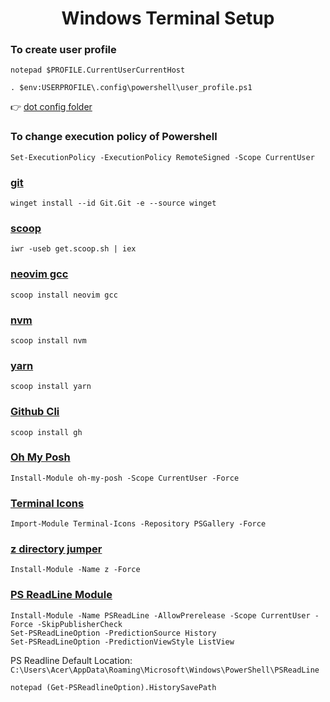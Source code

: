 <h1 align="center">Windows Terminal Setup</h1>

### To create user profile
```pwsh
notepad $PROFILE.CurrentUserCurrentHost
```
```
. $env:USERPROFILE\.config\powershell\user_profile.ps1
```

👉 [dot config folder](https://github.com/jay-neo/.config)

### To change execution policy of Powershell
```pwsh
Set-ExecutionPolicy -ExecutionPolicy RemoteSigned -Scope CurrentUser
```

### [git](https://git-scm.com/download/win)
```pwsh
winget install --id Git.Git -e --source winget
```


### [scoop](https://scoop.sh/)
```pwsh
iwr -useb get.scoop.sh | iex
```


### [neovim gcc](hhttps://github.com/neovim/neovim)
```pwsh
scoop install neovim gcc
```

### [nvm](https://github.com/nvm-sh/nvm)
```pwsh
scoop install nvm
```

### [yarn](https://yarnpkg.com/)
```pwsh
scoop install yarn
```


### [Github Cli](https://cli.github.com/)
```pwsh
scoop install gh
```


### [Oh My Posh](https://ohmyposh.dev/docs/installation/windows)
```pwsh
Install-Module oh-my-posh -Scope CurrentUser -Force
```


### [Terminal Icons](https://github.com/devblackops/Terminal-Icons)
```pwsh
Import-Module Terminal-Icons -Repository PSGallery -Force
```


### [z directory jumper](https://github.com/rupa/z)
```pwsh
Install-Module -Name z -Force
```


### [PS ReadLine Module](https://github.com/PowerShell/PSReadLine)
```pwsh
Install-Module -Name PSReadLine -AllowPrerelease -Scope CurrentUser -Force -SkipPublisherCheck
Set-PSReadLineOption -PredictionSource History
Set-PSReadLineOption -PredictionViewStyle ListView
```
PS Readline Default Location:
`C:\Users\Acer\AppData\Roaming\Microsoft\Windows\PowerShell\PSReadLine`
```pwsh
notepad (Get-PSReadlineOption).HistorySavePath
```

